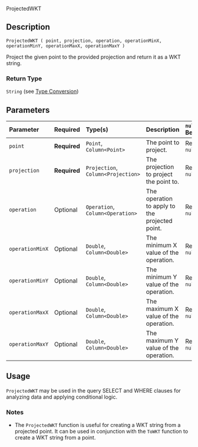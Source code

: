  ProjectedWKT

## Description
`ProjectedWKT ( point, projection, operation, operationMinX, operationMinY, operationMaxX, operationMaxY )`

Project the given point to the provided projection and return it as a WKT string.

### Return Type
`String` (see [Type Conversion](/docs/QueryExpression-Type))

## Parameters
| Parameter | Required | Type(s) | Description | `null` Behavior |
|:----------|:---------|:--------|:------------|:----------------|
| `point` | **Required** | `Point`, `Column<Point>` | The point to project. | Returns `null` |
| `projection` | **Required** | `Projection`, `Column<Projection>` | The projection to project the point to. | Returns `null` |
| `operation` | Optional | `Operation`, `Column<Operation>` | The operation to apply to the projected point. | Returns `null` |
| `operationMinX` | Optional | `Double`, `Column<Double>` | The minimum X value of the operation. | Returns `null` |
| `operationMinY` | Optional | `Double`, `Column<Double>` | The minimum Y value of the operation. | Returns `null` |
| `operationMaxX` | Optional | `Double`, `Column<Double>` | The maximum X value of the operation. | Returns `null` |
| `operationMaxY` | Optional | `Double`, `Column<Double>` | The maximum Y value of the operation. | Returns `null` |

## Usage
`ProjectedWKT` may be used in the query SELECT and WHERE clauses for analyzing data and applying conditional logic.

### Notes
- The `ProjectedWKT` function is useful for creating a WKT string from a projected point. It can be used in conjunction with the `ToWKT` function to create a WKT string from a point.

